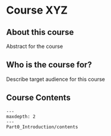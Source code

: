 # Course XYZ

## About this course

Abstract for the course


## Who is the course for?

Describe target audience for this course


## Course Contents

```{toctree}
---
maxdepth: 2
---
Part0_Introduction/contents
```



